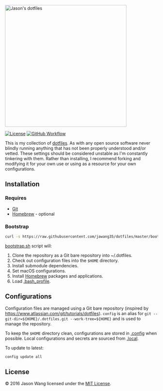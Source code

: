 <a href="https://github.com/jawang35/dotfiles" title="Jason's dotfiles">
    <img src="https://raw.githubusercontent.com/jglovier/dotfiles-logo/main/dotfiles-logo.svg?sanitize=true" alt="Jason's dotfiles" width="400">
</a>

[![License](https://img.shields.io/github/license/jawang35/dotfiles?color=informational)](https://github.com/jawang35/dotfiles/blob/master/LICENSE)
[![GitHub Workflow](https://img.shields.io/github/actions/workflow/status/jawang35/dotfiles/ci.yml?branch=master)](https://github.com/jawang35/dotfiles/actions/workflows/ci.yml)

This is my collection of [dotfiles](https://dotfiles.github.io/). As with any open source software never blindly running anything that has not been properly understood and/or vetted. These settings should be considered unstable as I'm constantly tinkering with them. Rather than installing, I recommend forking and modifying it for your own use or using as a resource for your own configurations.

## Installation

### Requires

- [Git](https://git-scm.com/)
- [Homebrew](https://brew.sh/) - optional

### Bootstrap

```sh
curl -s https://raw.githubusercontent.com/jawang35/dotfiles/master/bootstrap.sh | bash
```

[bootstrap.sh](bootstrap.sh) script will:
1. Clone the repository as a Git bare repository into ~/.dotfiles.
2. Check out configuration files into the `$HOME` directory.
3. Install submodule dependencies.
4. Set macOS configurations.
5. Install [Homebrew](#homebrew) packages and applications.
6. Load [.bash_profile](.bash_profile).

## Configurations

Configuration files are managed using a Git bare repository (inspired by https://www.atlassian.com/git/tutorials/dotfiles). `config` is an alias for `git --git-dir=${HOME}/.dotfiles.git --work-tree=${HOME}` and is used to manage the repository.

To keep the `$HOME` directory clean, configurations are stored in [.config](.config) when possible. Local configurations and secrets are sourced from [.local](.local).

To update to latest:

```sh
config update all
```

## License

© 2016 Jason Wang licensed under the [MIT License](LICENSE).
